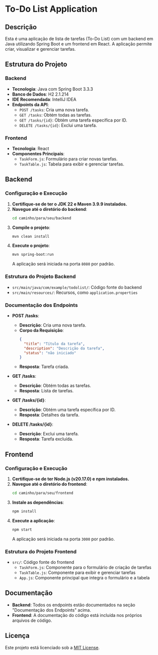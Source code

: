 # To-Do List Application

## Descrição

Esta é uma aplicação de lista de tarefas (To-Do List) com um backend em Java utilizando Spring Boot e um frontend em React. A aplicação permite criar, visualizar e gerenciar tarefas.

## Estrutura do Projeto

### Backend

- **Tecnologia**: Java com Spring Boot 3.3.3
- **Banco de Dados**: H2 2.1.214
- **IDE Recomendada**: IntelliJ IDEA
- **Endpoints da API**:
  - `POST /tasks`: Cria uma nova tarefa.
  - `GET /tasks`: Obtém todas as tarefas.
  - `GET /tasks/{id}`: Obtém uma tarefa específica por ID.
  - `DELETE /tasks/{id}`: Exclui uma tarefa.

### Frontend

- **Tecnologia**: React
- **Componentes Principais**:
  - `TaskForm.js`: Formulário para criar novas tarefas.
  - `TaskTable.js`: Tabela para exibir e gerenciar tarefas.

## Backend

### Configuração e Execução

1. **Certifique-se de ter o JDK 22 e Maven 3.9.9 instalados.**
2. **Navegue até o diretório do backend**:
    ```bash
    cd caminho/para/seu/backend
    ```
3. **Compile o projeto**:
    ```bash
    mvn clean install
    ```
4. **Execute o projeto**:
    ```bash
    mvn spring-boot:run
    ```
   A aplicação será iniciada na porta `8080` por padrão.

### Estrutura do Projeto Backend

- `src/main/java/com/example/todolist/`: Código fonte do backend
- `src/main/resources/`: Recursos, como `application.properties`

### Documentação dos Endpoints

- **POST /tasks**: 
  - **Descrição**: Cria uma nova tarefa.
  - **Corpo da Requisição**: 
    ```json
    {
      "title": "Título da tarefa",
      "description": "Descrição da tarefa",
      "status": "não iniciado"
    }
    ```
  - **Resposta**: Tarefa criada.

- **GET /tasks**: 
  - **Descrição**: Obtém todas as tarefas.
  - **Resposta**: Lista de tarefas.

- **GET /tasks/{id}**:
  - **Descrição**: Obtém uma tarefa específica por ID.
  - **Resposta**: Detalhes da tarefa.

- **DELETE /tasks/{id}**:
  - **Descrição**: Exclui uma tarefa.
  - **Resposta**: Tarefa excluída.

## Frontend

### Configuração e Execução

1. **Certifique-se de ter Node.js (v20.17.0) e npm instalados.**
2. **Navegue até o diretório do frontend**:
    ```bash
    cd caminho/para/seu/frontend
    ```
3. **Instale as dependências**:
    ```bash
    npm install
    ```
4. **Execute a aplicação**:
    ```bash
    npm start
    ```
   A aplicação será iniciada na porta `3000` por padrão.

### Estrutura do Projeto Frontend

- `src/`: Código fonte do frontend
  - `TaskForm.js`: Componente para o formulário de criação de tarefas
  - `TaskTable.js`: Componente para exibir e gerenciar tarefas
  - `App.js`: Componente principal que integra o formulário e a tabela

## Documentação

- **Backend**: Todos os endpoints estão documentados na seção "Documentação dos Endpoints" acima.
- **Frontend**: A documentação do código está incluída nos próprios arquivos de código.

## Licença

Este projeto está licenciado sob a [MIT License](LICENSE).
